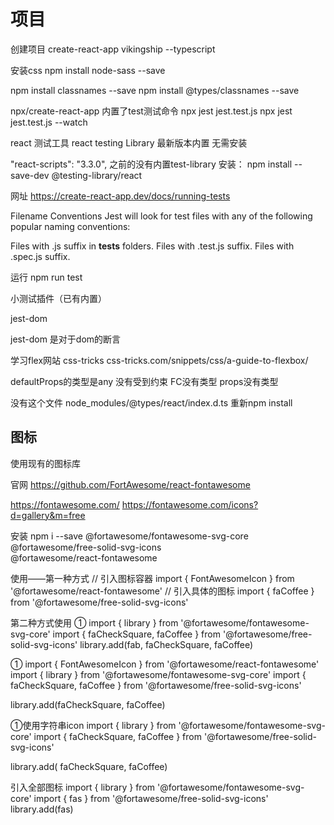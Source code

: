 
# 项目
创建项目
create-react-app vikingship --typescript

安装css
npm install node-sass --save

npm install classnames --save
npm install @types/classnames --save

npx/create-react-app 内置了test测试命令
npx jest jest.test.js
npx jest jest.test.js --watch

react 测试工具
react testing Library
最新版本内置 无需安装

"react-scripts": "3.3.0", 之前的没有内置test-library
安装： npm install --save-dev @testing-library/react


网址 https://create-react-app.dev/docs/running-tests

Filename Conventions
Jest will look for test files with any of the following popular naming conventions:

Files with .js suffix in __tests__ folders.
Files with .test.js suffix.
Files with .spec.js suffix.


运行
npm run test

小测试插件（已有内置）
<!-- 旧版本 npm install --save-dev @testing-library/jest-dom  -->
jest-dom
<!-- 之前的test断言库 大多是基本数据类型的断言 -->
jest-dom 是对于dom的断言


学习flex网站
css-tricks
css-tricks.com/snippets/css/a-guide-to-flexbox/


defaultProps的类型是any 没有受到约束 
 FC没有类型 props没有类型

没有这个文件 node_modules/@types/react/index.d.ts
重新npm install


## 图标
使用现有的图标库

官网
https://github.com/FortAwesome/react-fontawesome

https://fontawesome.com/
https://fontawesome.com/icons?d=gallery&m=free

安装
npm i --save @fortawesome/fontawesome-svg-core \
             @fortawesome/free-solid-svg-icons \
             @fortawesome/react-fontawesome

使用——第一种方式
// 引入图标容器
import { FontAwesomeIcon } from '@fortawesome/react-fontawesome'
// 引入具体的图标
import { faCoffee } from '@fortawesome/free-solid-svg-icons'


第二种方式使用
①
import { library } from '@fortawesome/fontawesome-svg-core'
import { faCheckSquare, faCoffee } from '@fortawesome/free-solid-svg-icons'
library.add(fab, faCheckSquare, faCoffee)
 <Icon icon={faCheckSquare} theme='danger' />

①
import { FontAwesomeIcon } from '@fortawesome/react-fontawesome'
import { library } from '@fortawesome/fontawesome-svg-core'
import { faCheckSquare, faCoffee } from '@fortawesome/free-solid-svg-icons'

library.add(faCheckSquare, faCoffee)

<FontAwesomeIcon icon={faCoffee} />

①使用字符串icon
import { library } from '@fortawesome/fontawesome-svg-core'
import { faCheckSquare, faCoffee } from '@fortawesome/free-solid-svg-icons'

library.add( faCheckSquare, faCoffee)

<FontAwesomeIcon icon="check-square" />

<Icon icon='bowling-ball' theme='primary' />
<Icon icon='angle-down' className='arrow-icon' />
<Icon icon='coffee' theme='secondary' size='10x' />

引入全部图标
import { library } from '@fortawesome/fontawesome-svg-core'
import { fas } from '@fortawesome/free-solid-svg-icons'
library.add(fas)
